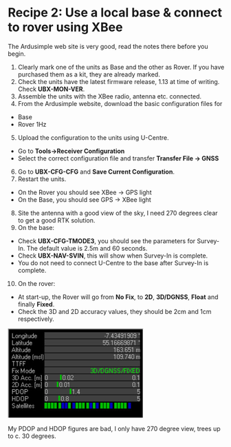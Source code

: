 # Recipe 2: Use a local base & connect to rover using XBee
The Ardusimple web site is very good, read the notes there before you begin.

1. Clearly mark one of the units as Base and the other as Rover. If you have purchased them as a kit, they are already marked.
2. Check the units have the latest firmware release, 1.13 at time of writing. Check **UBX-MON-VER**.
3.	Assemble the units with the XBee radio, antenna etc. connected.
4.	From the Ardusimple website, download the basic configuration files for
- Base
- Rover 1Hz
5.	Upload the configuration to the units using U-Centre.
- Go to **Tools->Receiver Configuration**
- Select the correct configuration file and transfer **Transfer File -> GNSS**
6.	Go to **UBX-CFG-CFG** and **Save Current Configuration**.
7.	Restart the units.
- On the Rover you should see XBee -> GPS light
- On the Base, you should see GPS -> XBee light
8.	Site the antenna with a good view of the sky, I need 270 degrees clear to get a good RTK solution.
9.	On the base: 
- Check **UBX-CFG-TMODE3**, you should see the parameters for Survey-In. The default value is 2.5m and 60 seconds.
- Check **UBX-NAV-SVIN**, this will show when Survey-In is complete.
- You do not need to connect U-Centre to the base after Survey-In is complete.
10.	On the rover:
- At start-up, the Rover will go from **No Fix**, to **2D**, **3D/DGNSS**, **Float** and finally **Fixed**.
- Check the 3D and 2D accuracy values, they should be 2cm and 1cm respectively.

![](Fixed.jpg)
	
My PDOP and HDOP figures are bad, I only have 270 degree view, trees up to c. 30 degrees.